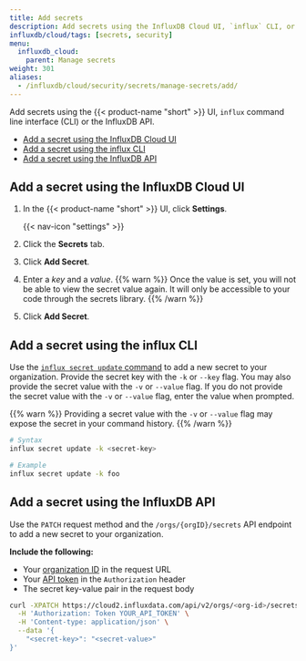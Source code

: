```yaml
---
title: Add secrets
description: Add secrets using the InfluxDB Cloud UI, `influx` CLI, or the InfluxDB API.
influxdb/cloud/tags: [secrets, security]
menu:
  influxdb_cloud:
    parent: Manage secrets
weight: 301
aliases:
  - /influxdb/cloud/security/secrets/manage-secrets/add/
---
```


Add secrets using the {{< product-name "short" >}} UI, `influx` command line interface (CLI) or the InfluxDB API.

- [Add a secret using the InfluxDB Cloud UI](#add-a-secret-using-the-influxdb-cloud-ui)
- [Add a secret using the influx CLI](#add-a-secret-using-the-influx-cli)
- [Add a secret using the InfluxDB API](#add-a-secret-using-the-influxdb-api)

## Add a secret using the InfluxDB Cloud UI

1. In the {{< product-name "short" >}} UI, click **Settings**.

    {{< nav-icon "settings" >}}
2. Click the **Secrets** tab.
3. Click **Add Secret**.
4. Enter a *key* and a *value*.
   {{% warn %}}
Once the value is set, you will not be able to view the secret value again.
It will only be accessible to your code through the secrets library.
   {{% /warn %}}
5. Click **Add Secret**.

## Add a secret using the influx CLI
Use the [`influx secret update` command](/influxdb/cloud/reference/cli/influx/secret/update/)
to add a new secret to your organization.
Provide the secret key with the `-k` or `--key` flag.
You may also provide the secret value with the `-v` or `--value` flag.
If you do not provide the secret value with the `-v` or `--value` flag,
enter the value when prompted.

{{% warn %}}
Providing a secret value with the `-v` or `--value` flag may expose the secret
in your command history.
{{% /warn %}}

```sh
# Syntax
influx secret update -k <secret-key>

# Example
influx secret update -k foo
```

## Add a secret using the InfluxDB API
Use the `PATCH` request method and the `/orgs/{orgID}/secrets` API endpoint to
add a new secret to your organization.

**Include the following:**

- Your [organization ID](/influxdb/cloud/admin/organizations/view-orgs/#view-your-organization-id) in the request URL
- Your [API token](/influxdb/cloud/security/tokens/view-tokens/) in the `Authorization` header
- The secret key-value pair in the request body

<!-- -->
```sh
curl -XPATCH https://cloud2.influxdata.com/api/v2/orgs/<org-id>/secrets \
  -H 'Authorization: Token YOUR_API_TOKEN' \
  -H 'Content-type: application/json' \
  --data '{
	"<secret-key>": "<secret-value>"
}'
```
